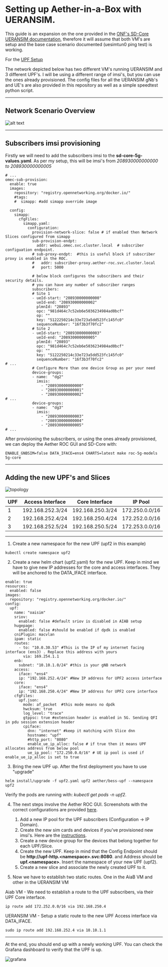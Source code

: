# Setting up Aether-in-a-Box with UERANSIM.
This guide is an expansion on the one provided in the [ONF's SD-Core UERANSIM documentation](https://docs.sd-core.opennetworking.org/master/deployment/deploymentueransim.html), therefore it will assume that both VM's are setup and the base case scenario documented (uesimtun0 ping test) is working.

For the [UPF Setup](#adding-the-new-upfs-and-slices)


The network depicted below has two different VM's running UERANSIM and 3 different UPF's. 
I will be using a different range of imsi's, but you can use the ones already provisioned.
The config files for all the UERANSIM gNb's and UE's are also provided in this repository as well as a simple speedtest python script.

---

## Network Scenario Overview
![alt text](network.png "scenario")

---

## Subscribers imsi provisioning
Firstly we will need to add the subscribers imsi to the **sd-core-5g-values.yaml**. As per my setup, this will be imsi's from _208930000000000 to 208930000000005_
```
# ...
omec-sub-provision:
  enable: true
  images:
    repository: "registry.opennetworking.org/docker.io/"
    #tags:
    #  simapp: #add simapp override image

  config:
    simapp:
      cfgFiles:
        simapp.yaml:
          configuration:
            provision-network-slice: false # if enabled then Network Slices configured from simapp
            sub-provision-endpt:
              addr: webui.omec.svc.cluster.local  # subscriber configuation endpoint.
            # sub-proxy-endpt:  #this is useful block if subscriber proxy is enabled in the ROC.
            #   addr: subscriber-proxy.aether-roc.svc.cluster.local
            #   port: 5000

            # below block configures the subscribers and their security details.
            # you can have any number of subscriber ranges
            subscribers:
            # Site 1
            - ueId-start: "208930000000000"
              ueId-end: "208930000000002"
              plmnId: "20893"
              opc: "981d464c7c52eb6e5036234984ad0bcf"
              op: ""
              key: "5122250214c33e723a5dd523fc145fc0"
              sequenceNumber: "16f3b3f70fc2"
            # Site 2
            - ueId-start: "208930000000003"
              ueId-end: "208930000000005"
              plmnId: "20893"
              opc: "981d464c7c52eb6e5036234984ad0bcf"
              op: ""
              key: "5122250214c33e723a5dd523fc145fc0"
              sequenceNumber: "16f3b3f70fc2"
# ...
            # Configure More than one device Group as per your need
            device-groups:
            - name:  "dg2"
              imsis:
                - "208930000000000"
                - "208930000000001"
                - "208930000000002"
# ...
            device-groups:
            - name:  "dg3"
              imsis:
                - "208930000000003"
                - "208930000000004"
                - "208930000000005"
# ...
```

After provisioning the subscribers, or using the ones already provisioned, we can deploy the Aether ROC GUI and SD-Core with:
```
ENABLE_GNBSIM=false DATA_IFACE=ens4 CHARTS=latest make roc-5g-models 5g-core
```
---

## Adding the new UPF's and Slices
![topology](topology.png "scenario")

| UPF | Access Interface | Core Interface   | IP Pool        |
|-----|------------------|------------------|----------------|
| 1   | 192.168.252.3/24 | 192.168.250.3/24 | 172.250.0.0/16 |
| 2   | 192.168.252.4/24 | 192.168.250.4/24 | 172.252.0.0/16 |
| 3   | 192.168.252.5/24 | 192.168.250.5/24 | 172.253.0.0/16 |

---

1. Create a new namespace for the new UPF (upf2 in this example)

```
kubectl create namespace upf2
```
2. Create a new helm chart (upf2.yaml) for the new UPF. Keep in mind we have to give new IP addresses for the core and access interfaces. They will be anchored to the DATA_IFACE interface.
```
enable: true
resources:
  enabled: false
images:
  repository: "registry.opennetworking.org/docker.io/"
config:
  upf:
    name: "oaisim"
    sriov:
      enabled: false #default sriov is disabled in AIAB setup
    hugepage:
      enabled: false #should be enabled if dpdk is enabled
    cniPlugin: macvlan
    ipam: static
    routes:
      - to: "10.0.30.53" #This is the IP of my internet facing interface (ens3) . Replace this address with yours
        via: 169.254.1.1
    enb:
      subnet: "10.10.1.0/24" #this is your gNB network
    access:
      iface: "ens4"
      ip: "192.168.252.4/24" #New IP address for UPF2 access interface
    core:
      iface: "ens4"
      ip: "192.168.250.4/24" #New IP address for UPF2 core interface
    cfgFiles:
      upf.json:
        mode: af_packet  #this mode means no dpdk
        hwcksum: true
        log_level: "trace"
        gtppsc: true #extension header is enabled in 5G. Sending QFI in pdu session extension header
        cpiface:
          dnn: "internet" #keep it matching with Slice dnn
          hostname: "upf"
          #http_port: "8080"
          enable_ue_ip_alloc: false # if true then it means UPF allocates address from below pool
          ue_ip_pool: "172.250.0.0/16" # UE ip pool is used if enable_ue_ip_alloc is set to true
```

3. Bring the new UPF up. After the first deployment you have to use "upgrade"
```
helm install/upgrade -f upf2.yaml upf2 aether/bess-upf --namespace upf2
```
Verify the pods are running with: _kubectl get pods -n upf2_.

4. The next steps involve the Aether ROC GUI. Screenshots with the correct configurations are provided [here](/images).
    1. Add a new IP pool for the UPF subscribers (Configuration -> IP Domain).
    2. Create the new sim cards and devices if you've provisioned new imsi's. Here are the [instructions](https://docs.aetherproject.org/master/operations/subscriber.html).
    3. Create a new device group for the devices that belong together for each UPF/Slice.
    4. Create the new UPF. Keep in mind that the Config Endpoint should be **http://upf-http.\<namespace\>.svc:8080**. and Address should be **upf.\<namespace\>**. Insert the namespace of your new UPF (upf2).
    5. Create a new slice and associate the newly created UPF to it.

5. Now we have to establish two static routes. One in the AiaB VM and other in the UERANSIM VM

Aiab VM - We need to establish a route to the UPF subscribers, via their UPF Core interface.
```
ip route add 172.252.0.0/16 via 192.168.250.4
```
UERANSIM VM - Setup a static route to the new UPF Access interface via DATA_IFACE.
```
sudo ip route add 192.168.252.4 via 10.10.1.1
```
---

At the end, you should end up with a newly working UPF. You can check the Grafana dashboard to verify that the UPF is up.

![grafana](grafana.png "grafana")